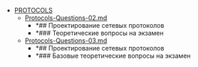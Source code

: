 - <a href = "E:\Node_projects\Node_Way\ArchivTSH_2\ArhivTimur_2\Letters-master\Docs\PROTOCOLS\cat.PROTOCOLS\dir.PROTOCOLS.md">PROTOCOLS</a>
    - <a href = "E:\Node_projects\Node_Way\ArchivTSH_2\ArhivTimur_2\Letters-master\Docs\PROTOCOLS\Protocols-Questions-02.md">Protocols-Questions-02.md</a>
        - *## Проектирование сетевых протоколов
        - *### Теоретические вопросы на экзамен
    - <a href = "E:\Node_projects\Node_Way\ArchivTSH_2\ArhivTimur_2\Letters-master\Docs\PROTOCOLS\Protocols-Questions-03.md">Protocols-Questions-03.md</a>
        - *## Проектирование сетевых протоколов
        - *### Базовые теоретические вопросы на экзамен
